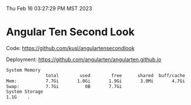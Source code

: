 Thu Feb 16 03:27:29 PM MST 2023

# Angular Ten Second Look

Code: https://github.com/kusl/angulartensecondlook

Deployment: https://github.com/angularten/angularten.github.io

```bash
System Memory
               total        used        free      shared  buff/cache   available
Mem:           7.7Gi       1.0Gi       1.9Gi       3.0Mi       4.7Gi       6.2Gi
Swap:          7.7Gi          0B       7.7Gi
System Storage
1.1G	.
```
```bash
